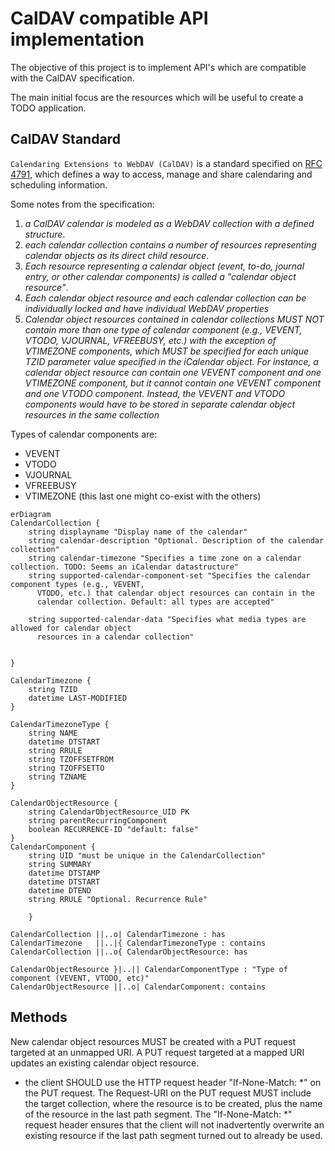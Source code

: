 # CalDAV compatible API implementation

The objective of this project is to implement API's which are compatible with the CalDAV specification.

The main initial focus are the resources which will be useful to create a TODO application.

## CalDAV Standard

`Calendaring Extensions to WebDAV (CalDAV)` is a standard specified on [RFC 4791](https://www.rfc-editor.org/rfc/rfc4791), which defines a way to access, manage and share calendaring and scheduling information.

Some notes from the specification:

1. _a CalDAV calendar is modeled as a WebDAV collection with a defined structure_.
2. _each calendar collection contains a number of resources representing calendar objects as its direct child resource_.
3. _Each resource representing a calendar object (event, to-do, journal entry, or other calendar components) is called a "calendar object resource"_.
4. _Each calendar object resource and each calendar collection can be individually locked and have individual WebDAV properties_
5. _Calendar object resources contained in calendar collections MUST NOT contain more than one type of calendar component (e.g., VEVENT,    VTODO, VJOURNAL, VFREEBUSY, etc.) with the exception of VTIMEZONE    components, which MUST be specified for each unique TZID parameter    value specified in the iCalendar object.  For instance, a calendar    object resource can contain one VEVENT component and one VTIMEZONE    component, but it cannot contain one VEVENT component and one VTODO    component.  Instead, the VEVENT and VTODO components would have to be stored in separate calendar object resources in the same collection_



Types of calendar components are:
 - VEVENT
 - VTODO
 - VJOURNAL
 - VFREEBUSY
 - VTIMEZONE (this last one might co-exist with the others)

```mermaid
erDiagram
CalendarCollection {
    string displayname "Display name of the calendar"
    string calendar-description "Optional. Description of the calendar collection"
    string calendar-timezone "Specifies a time zone on a calendar collection. TODO: Seems an iCalendar datastructure"
    string supported-calendar-component-set "Specifies the calendar component types (e.g., VEVENT,
      VTODO, etc.) that calendar object resources can contain in the
      calendar collection. Default: all types are accepted"
    
    string supported-calendar-data "Specifies what media types are allowed for calendar object
      resources in a calendar collection"


}

CalendarTimezone {
    string TZID
    datetime LAST-MODIFIED
}

CalendarTimezoneType {
    string NAME
    datetime DTSTART
    string RRULE
    string TZOFFSETFROM
    string TZOFFSETTO
    string TZNAME
}

CalendarObjectResource {
    string CalendarObjectResource_UID PK
    string parentRecurringComponent
    boolean RECURRENCE-ID "default: false"
}
CalendarComponent {
    string UID "must be unique in the CalendarCollection"
    string SUMMARY
    datetime DTSTAMP
    datetime DTSTART
    datetime DTEND
    string RRULE "Optional. Recurrence Rule"

    }

CalendarCollection ||..o| CalendarTimezone : has
CalendarTimezone   ||..|{ CalendarTimezoneType : contains
CalendarCollection ||..o{ CalendarObjectResource: has

CalendarObjectResource }|..|| CalendarComponentType : "Type of component (VEVENT, VTODO, etc)"
CalendarObjectResource ||..o| CalendarComponent: contains

```


## Methods


New calendar object resources MUST be created with a PUT request targeted at an
   unmapped URI.  A PUT request targeted at a mapped URI updates an
   existing calendar object resource.
  - the client SHOULD use
   the HTTP request header "If-None-Match: *" on the PUT request.  The
   Request-URI on the PUT request MUST include the target collection,
   where the resource is to be created, plus the name of the resource in
   the last path segment.  The "If-None-Match: *" request header ensures
   that the client will not inadvertently overwrite an existing resource
   if the last path segment turned out to already be used.